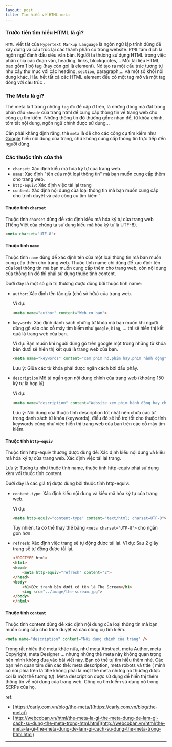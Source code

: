 ```yaml
---
layout: post
title: Tìm hiểu về HTML meta
---
```


### Trước tiên tìm hiểu HTML là gì?

`HTML` viết tắt của `Hypertext Markup Language` là ngôn ngữ lập trình dùng để xây dựng và cấu trúc lại các thành phần có trong website. `HTML` tạm dịch là ngôn ngữ đánh dấu siêu văn bản. Người ta thường sử dụng HTML trong việc phân chia các đoạn văn, heading, links, blockquotes,… Mỗi tài liệu HTML bao gồm 1 bộ tag (hay còn gọi là element). Nó tạo ra một cấu trúc tương tự như cây thư mục với các heading, `section`, paragraph,… và một số khối nội dung khác. Hầu hết tất cả các HTML element đều có một tag mở và một tag đóng với cấu trúc <tag></tag>. 

### Thẻ Meta là gì?
Thẻ meta là 1 trong những `tag` đc đề cập ở trên, là những dòng mã đặt trong phần đầu `<head>` của trang html để cung cấp thông tin về trang web cho công cụ tìm kiếm. Những thông tin đó thường gồm: nhan đề, từ khóa chính, tóm tắt nội dung, ngôn ngữ chính được sử dụng...

Cần phải khẳng định rằng, thẻ `meta` là để cho các công cụ tìm kiếm như [Google](https://support.google.com/webmasters/answer/79812?hl=en) hiểu nội dung của trang, chứ không cung cấp thông tin trực tiếp đến người dùng.

### Các thuộc tính của thẻ <meta>

- `charset`:	Xác định kiểu mã hóa ký tự của trang web.
- `name`:	Xác định "tên của một loại thông tin" mà bạn muốn cung cấp thêm cho trang web.
- `http-equiv`:	Xác định việc tải lại trang
- `content`:	Xác định nội dung của loại thông tin mà bạn muốn cung cấp cho trình duyệt và các công cụ tìm kiếm
`
#### Thuộc tính `charset`

Thuộc tính `charset` dùng để xác định kiểu mã hóa ký tự của trang web (Tiếng Việt của chúng ta sử dụng kiểu mã hóa ký tự là UTF-8).

```html
<meta charset="UTF-8">
```

####  Thuộc tính `name`

Thuộc tính `name` dùng để xác định tên của một loại thông tin mà bạn muốn cung cấp thêm cho trang web. Thuộc tính name chỉ dùng để xác định tên của loại thông tin mà bạn muốn cung cấp thêm cho trang web, còn nội dung của thông tin đó thì phải sử dụng thuộc tính content.

Dưới đây là một số giá trị thường được dùng bởi thuộc tính name:

- `author`: Xác định tên tác giả (chủ sở hữu) của trang web.

  Ví dụ:
  ```html
  <meta name="author" content="Web cơ bản">
  ```

- `keywords`: Xác định danh sách những từ khóa mà bạn muốn khi người dùng gõ vào các cỗ máy tìm kiếm như `google`, `bing`, ... thì sẽ hiển thị kết quả là trang web của bạn.
  
  Ví dụ: Bạn muốn khi người dùng gõ trên google một trong những từ khóa bên dưới sẽ hiển thị kết quả là trang web của bạn.

  ```html
  <meta name="keywords" content="xem phim hd,phim hay,phim hành động">
  ```
  Lưu ý: Giữa các từ khóa phải được ngăn cách bởi dấu phẩy.

- `description`
  Mô tả ngắn gọn nội dung chính của trang web (khoảng 150 ký tự là hợp lý)

  Ví dụ:
  ```html
  <meta name="description" content="Website xem phim hành động hay chất lượng full HD hoàn toàn miễn phí">
  ```
  Lưu ý: Nội dung của thuộc tính description tốt nhất nên chứa các từ trong danh sách từ khóa (keywords), điều đó sẽ hỗ trợ tốt cho thuộc tính keywords cũng như việc hiển thị trang web của bạn trên các cỗ máy tìm kiếm.


#### Thuộc tính `http-equiv`

Thuộc tính http-equiv thường được dùng để: Xác định kiểu nội dung và kiểu mã hóa ký tự của trang web.
Xác định việc tải lại trang.

Lưu ý: Tương tự như thuộc tính name, thuộc tính http-equiv phải sử dụng kèm với thuộc tính content.

Dưới đây là các giá trị được dùng bởi thuộc tính http-equiv:

- `content-type`: Xác định kiểu nội dung và kiểu mã hóa ký tự của trang web.

  Ví dụ:
  ```html
  <meta http-equiv="content-type" content="text/html; charset=UTF-8">
  ```
  Tuy nhiên, ta có thể thay thế bằng `<meta charset="UTF-8">` cho ngắn gọn hơn.

- `refresh`: Xác định việc trang sẽ tự động được tải lại.
  Ví dụ: Sau 2 giây trang sẽ tự động được tải lại.
  ```html
  <!DOCTYPE html>
  <html>
  <head>
      <meta http-equiv="refresh" content="2">
  </head>
  <body>
      <h1>Bức tranh bên dưới có tên là The Scream</h1>
      <img src="../image/the-scream.jpg">
  </body>
  </html>
  ```

#### Thuộc tính `content`

Thuộc tính content dùng để xác định nội dung của loại thông tin mà bạn muốn cung cấp cho trình duyệt và các công cụ tìm kiếm.

```html
<meta name="description" content="Nội dung chính của trang" />
```

Trong rất nhiều thẻ meta khác nữa, như meta Abstract, meta Author, meta Copyright, meta Designer … nhưng những thẻ meta này không quan trọng nên mình không đưa vào bài viết này. Bạn có thể tự tìm hiểu thêm nhé. Các bạn nên quan tâm đến các thẻ: meta description, meta robots và title ( mình có nói phía trên là title không phải là một thẻ meta nhưng nó thường được coi là một thể tương tự). Meta description được sử dụng để hiển thị thêm thông tin về nội dung của trang web. Công cụ tìm kiếm sử dụng nó trong SERPs của họ.

ref:
- [https://carly.com.vn/blog/the-meta/](https://carly.com.vn/blog/the-meta/)
- [http://webcoban.vn/html/the-meta-la-gi-the-meta-dung-de-lam-gi-cach-su-dung-the-meta-trong-html.html](http://webcoban.vn/html/the-meta-la-gi-the-meta-dung-de-lam-gi-cach-su-dung-the-meta-trong-html.html)

---
